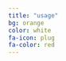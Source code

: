 ```yaml
---
title: "usage"
bg: orange
color: white
fa-icon: plug
fa-color: red
---
```


<!--Alright, you've got a clean copy and are ready to push some schmancy pages for the world to ogle at.-->

<!--- Edit `_config.yml` to change your title, keywords, and description.-->
<!--- Create a new file in `_posts/` called `2014-01-01-intro.md`-->
  <!--Edit it, and add:-->

<!--{% highlight text linenos=table %}-->
<!------->
<!--title: "home"-->
<!--bg: white     #defined in _config.yml, can use html color like '#010101'-->
<!--color: black  #text color-->
<!--style: center-->
<!------->

<!--# Example headline!-->
<!--and so on..-->
<!--{% endhighlight %}-->

<!--- Create a second post called `2014-01-02-art.md` with an divider image this time:-->

<!--{% highlight text linenos=table %}-->
<!------->
<!--title: "Art"-->
<!--bg: turquoise  #defined in _config.yml, can use html color like '#0fbfcf'-->
<!--color: white   #text color-->
<!--fa-icon: paint-brush-->
<!------->

<!--#### A new section- oh the humanity!-->
<!--{% endhighlight %}-->

<!--**Note:** That part `fa-icon: paint-brush` will use a font-awesome icon of [paint-brush](http://fortawesome.github.io/Font-Awesome/icon/paint-brush/). You can use any icon from this [font-awesome icon directory](http://fortawesome.github.io/Font-Awesome/icons/).-->

<!--- install Jekyll with `sudo gem install github-pages`-->
<!--- run `jekyll serve -w`-->
  <!--- visit [localhost:4000](http://localhost:4000) to see a live locally served preview.-->
<!--- Push changes and see them live!-->




<!--## **Changing your colors**-->
<!--{: style="margin-top:100px;"}-->

<!--- In each post file you can define `bg: mycolor` and `color: myothercolor` to change the background and text colors for that section.-->
<!--- **mycolor** can be a quoted html color like `'#0fbfcf'` or a key to a special color defined in **_config.yml** under 'colors'.-->
  <!--- **Note:** Changes to _config.yml require a manual restart to your local server with `^C` and `jekyll serve -w`.-->

<!--Nifty, right!-->



<!--### Also see **README.md** [*on github!*](https://github.com/t413/SinglePaged#usage)-->
<!--{: style="margin-top:100px;"}-->


